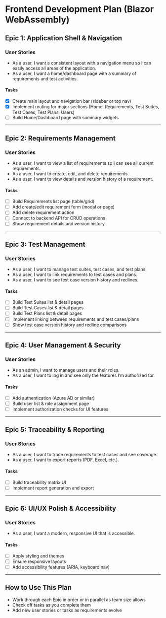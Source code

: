 # Frontend Development Plan (Blazor WebAssembly)

## Epic 1: Application Shell & Navigation
### User Stories
- As a user, I want a consistent layout with a navigation menu so I can easily access all areas of the application.
- As a user, I want a home/dashboard page with a summary of requirements and test activities.

#### Tasks
- [x] Create main layout and navigation bar (sidebar or top nav)
- [x] Implement routing for major sections (Home, Requirements, Test Suites, Test Cases, Test Plans, Users)
- [ ] Build Home/Dashboard page with summary widgets

---

## Epic 2: Requirements Management
### User Stories
- As a user, I want to view a list of requirements so I can see all current requirements.
- As a user, I want to create, edit, and delete requirements.
- As a user, I want to view details and version history of a requirement.

#### Tasks
- [ ] Build Requirements list page (table/grid)
- [ ] Add create/edit requirement form (modal or page)
- [ ] Add delete requirement action
- [ ] Connect to backend API for CRUD operations
- [ ] Show requirement details and version history

---

## Epic 3: Test Management
### User Stories
- As a user, I want to manage test suites, test cases, and test plans.
- As a user, I want to link requirements to test cases and plans.
- As a user, I want to see test case version history and redlines.

#### Tasks
- [ ] Build Test Suites list & detail pages
- [ ] Build Test Cases list & detail pages
- [ ] Build Test Plans list & detail pages
- [ ] Implement linking between requirements and test cases/plans
- [ ] Show test case version history and redline comparisons

---

## Epic 4: User Management & Security
### User Stories
- As an admin, I want to manage users and their roles.
- As a user, I want to log in and see only the features I’m authorized for.

#### Tasks
- [ ] Add authentication (Azure AD or similar)
- [ ] Build user list & role assignment page
- [ ] Implement authorization checks for UI features

---

## Epic 5: Traceability & Reporting
### User Stories
- As a user, I want to trace requirements to test cases and see coverage.
- As a user, I want to export reports (PDF, Excel, etc.).

#### Tasks
- [ ] Build traceability matrix UI
- [ ] Implement report generation and export

---

## Epic 6: UI/UX Polish & Accessibility
### User Stories
- As a user, I want a modern, responsive UI that is accessible.

#### Tasks
- [ ] Apply styling and themes
- [ ] Ensure responsive layouts
- [ ] Add accessibility features (ARIA, keyboard nav)

---

## How to Use This Plan
- Work through each Epic in order or in parallel as team size allows
- Check off tasks as you complete them
- Add new user stories or tasks as requirements evolve
